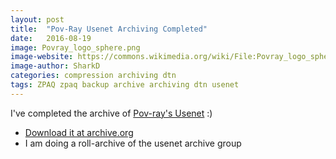 ```yaml
---
layout: post
title:  "Pov-Ray Usenet Archiving Completed"
date:   2016-08-19
image: Povray_logo_sphere.png
image-website: https://commons.wikimedia.org/wiki/File:Povray_logo_sphere.png
image-author: SharkD
categories: compression archiving dtn
tags: ZPAQ zpaq backup archive archiving dtn usenet
---
```

I've completed the archive of [Pov-ray's Usenet](http://news.povray.org/groups/) :)

 * [Download it at archive.org](https://archive.org/details/pov-ray-usenet-archive_20160812)
 * I am doing a roll-archive of the usenet archive group
